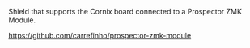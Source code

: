Shield that supports the Cornix board connected to a Prospector ZMK Module.

https://github.com/carrefinho/prospector-zmk-module
